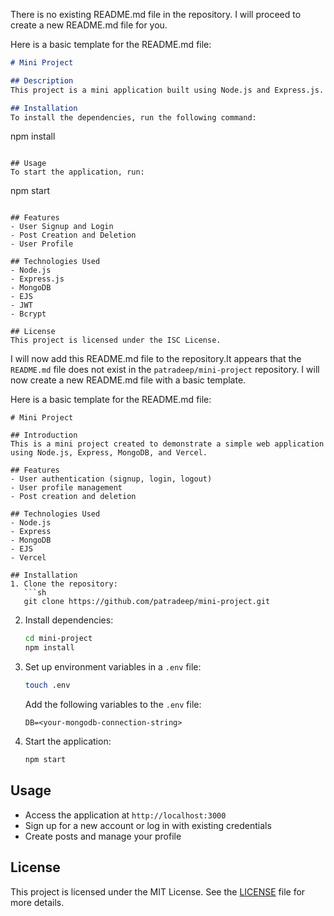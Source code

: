 There is no existing README.md file in the repository. I will proceed to create a new README.md file for you.

Here is a basic template for the README.md file:

```markdown
# Mini Project

## Description
This project is a mini application built using Node.js and Express.js. It includes user authentication, posting, and other features.

## Installation
To install the dependencies, run the following command:
```
npm install
```

## Usage
To start the application, run:
```
npm start
```

## Features
- User Signup and Login
- Post Creation and Deletion
- User Profile

## Technologies Used
- Node.js
- Express.js
- MongoDB
- EJS
- JWT
- Bcrypt

## License
This project is licensed under the ISC License.
```

I will now add this README.md file to the repository.It appears that the `README.md` file does not exist in the `patradeep/mini-project` repository. I will now create a new README.md file with a basic template.

Here is a basic template for the README.md file:
```
# Mini Project

## Introduction
This is a mini project created to demonstrate a simple web application using Node.js, Express, MongoDB, and Vercel.

## Features
- User authentication (signup, login, logout)
- User profile management
- Post creation and deletion

## Technologies Used
- Node.js
- Express
- MongoDB
- EJS
- Vercel

## Installation
1. Clone the repository:
   ```sh
   git clone https://github.com/patradeep/mini-project.git
   ```
2. Install dependencies:
   ```sh
   cd mini-project
   npm install
   ```
3. Set up environment variables in a `.env` file:
   ```sh
   touch .env
   ```
   Add the following variables to the `.env` file:
   ```
   DB=<your-mongodb-connection-string>
   ```

4. Start the application:
   ```sh
   npm start
   ```

## Usage
- Access the application at `http://localhost:3000`
- Sign up for a new account or log in with existing credentials
- Create posts and manage your profile

## License
This project is licensed under the MIT License. See the [LICENSE](LICENSE) file for more details.
